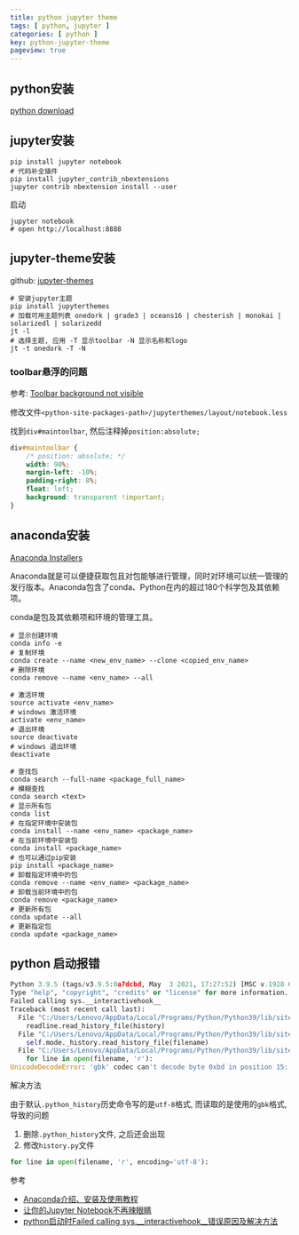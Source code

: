 ```yaml
---
title: python jupyter theme
tags: [ python, jupyter ]
categories: [ python ]
key: python-jupyter-theme
pageview: true
---
```


## python安装

[python download](https://www.python.org/downloads/)

<!--more-->

## jupyter安装

```shell
pip install jupyter notebook
# 代码补全插件
pip install jupyter_contrib_nbextensions
jupyter contrib nbextension install --user
```

启动

```shell
jupyter notebook
# open http://localhost:8888
```

## jupyter-theme安装

github: [jupyter-themes](https://github.com/dunovank/jupyter-themes)

```shell
# 安装jupyter主题
pip install jupyterthemes
# 加载可用主题列表 onedork | grade3 | oceans16 | chesterish | monokai | solarizedl | solarizedd
jt -l
# 选择主题, 应用 -T 显示toolbar -N 显示名称和logo
jt -t onedork -T -N
```

### toolbar悬浮的问题

参考: [Toolbar background not visible](https://github.com/dunovank/jupyter-themes/issues/310)

修改文件`<python-site-packages-path>/jupyterthemes/layout/notebook.less`

找到`div#maintoolbar`, 然后注释掉`position:absolute;`

```css
div#maintoolbar {
    /* position: absolute; */
    width: 90%;
    margin-left: -10%;
    padding-right: 8%;
    float: left;
    background: transparent !important;
}
```

## anaconda安装

[Anaconda Installers](https://www.anaconda.com/products/individual#Downloads)

Anaconda就是可以便捷获取包且对包能够进行管理，同时对环境可以统一管理的发行版本。Anaconda包含了conda、Python在内的超过180个科学包及其依赖项。

conda是包及其依赖项和环境的管理工具。

```shell
# 显示创建环境
conda info -e
# 复制环境
conda create --name <new_env_name> --clone <copied_env_name>
# 删除环境
conda remove --name <env_name> --all

# 激活环境
source activate <env_name>
# windows 激活环境
activate <env_name>
# 退出环境
source deactivate
# windows 退出环境
deactivate

# 查找包
conda search --full-name <package_full_name>
# 模糊查找
conda search <text>
# 显示所有包
conda list
# 在指定环境中安装包
conda install --name <env_name> <package_name>
# 在当前环境中安装包
conda install <package_name>
# 也可以通过pip安装
pip install <package_name>
# 卸载指定环境中的包
conda remove --name <env_name> <package_name>
# 卸载当前环境中的包
conda remove <package_name>
# 更新所有包
conda update --all
# 更新指定包
conda update <package_name>
```

## python 启动报错

```python
Python 3.9.5 (tags/v3.9.5:0a7dcbd, May  3 2021, 17:27:52) [MSC v.1928 64 bit (AMD64)] on win32
Type "help", "copyright", "credits" or "license" for more information.
Failed calling sys.__interactivehook__
Traceback (most recent call last):
  File "C:/Users/Lenovo/AppData/Local/Programs/Python/Python39/lib/site.py", line 449, in register_readline
    readline.read_history_file(history)
  File "C:/Users/Lenovo/AppData/Local/Programs/Python/Python39/lib/site-packages/pyreadline/rlmain.py", line 165, in read_history_file
    self.mode._history.read_history_file(filename)
  File "C:/Users/Lenovo/AppData/Local/Programs/Python/Python39/lib/site-packages/pyreadline/lineeditor/history.py", line 82, in read_history_file
    for line in open(filename, 'r'):
UnicodeDecodeError: 'gbk' codec can't decode byte 0xbd in position 15: illegal multibyte sequence
```

解决方法

由于默认`.python_history`历史命令写的是`utf-8`格式, 而读取的是使用的`gbk`格式, 导致的问题

1. 删除`.python_history`文件, 之后还会出现
1. 修改`history.py`文件

```python
for line in open(filename, 'r', encoding='utf-8'):
```

参考

- [Anaconda介绍、安装及使用教程](https://www.jianshu.com/p/62f155eb6ac5)
- [让你的Jupyter Notebook不再辣眼睛](https://zhuanlan.zhihu.com/p/46242116)
- [python启动时Failed calling sys.__interactivehook__错误原因及解决方法](https://blog.csdn.net/hongxingabc/article/details/102610442)
